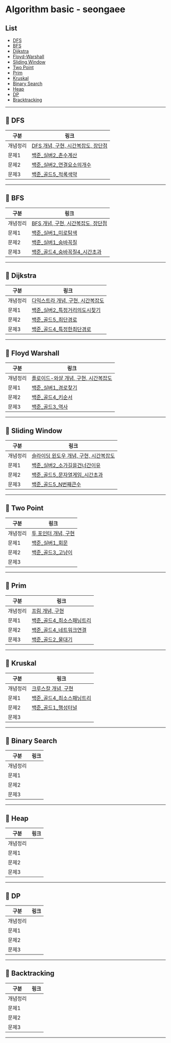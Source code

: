 # Algorithm basic - seongaee

## List

- [DFS](#pushpin-dfs)
- [BFS](#pushpin-bfs)
- [Dijkstra](#pushpin-dijkstra)
- [Floyd-Warshall](#pushpin-floyd-warshall)
- [Sliding Window](#pushpin-sliding-window)
- [Two Point](#pushpin-tow-point)
- [Prim](#pushpin-prim)
- [Kruskal](#pushpin-kruskal)
- [Binary Search](#pushpin-binary-search)
- [Heap](#pushpin-heap)
- [DP](#pushpin-dp)
- [Bracktracking](#pushpin-backtracking)

---

## :pushpin: DFS

| 구분     | 링크 |
| -------- | ---- |
| 개념정리 | [DFS 개념, 구현, 시간복잡도, 장단점](https://github.com/SSAFY-5th-GwanJu-4C-Algorithms/Algorithm_basic/blob/main/seongaeee/DFS/DFS%20%EC%A0%95%EB%A6%AC.md)     |
| 문제1    | [백준_실버2_촌수계산](https://github.com/SSAFY-5th-GwanJu-4C-Algorithms/Algorithm_basic/blob/main/seongaeee/DFS/%EB%B0%B1%EC%A4%80_%EC%8B%A4%EB%B2%842_%EC%B4%8C%EC%88%98%EA%B3%84%EC%82%B0.md)     |
| 문제2    | [백준_실버2_연결요소의개수](https://github.com/SSAFY-5th-GwanJu-4C-Algorithms/Algorithm_basic/blob/main/seongaeee/DFS/%EB%B0%B1%EC%A4%80_%EC%8B%A4%EB%B2%842_%EC%97%B0%EA%B2%B0%EC%9A%94%EC%86%8C%EC%9D%98%EA%B0%9C%EC%88%98.md)     |
| 문제3    | [백준_골드5_적록색약](https://github.com/SSAFY-5th-GwanJu-4C-Algorithms/Algorithm_basic/blob/main/seongaeee/DFS/%EB%B0%B1%EC%A4%80_%EA%B3%A8%EB%93%9C5_%EC%A0%81%EB%A1%9D%EC%83%89%EC%95%BD.md)     |

---

## :pushpin: BFS

| 구분     | 링크 |
| -------- | ---- |
| 개념정리 | [BFS 개념, 구현, 시간복잡도, 장단점](https://github.com/SSAFY-5th-GwanJu-4C-Algorithms/Algorithm_basic/blob/main/seongaeee/BFS/BFS%20%EC%A0%95%EB%A6%AC.md)     |
| 문제1    | [백준_실버1_미로탐색](https://github.com/SSAFY-5th-GwanJu-4C-Algorithms/Algorithm_basic/blob/main/seongaeee/BFS/%EB%B0%B1%EC%A4%80_%EC%8B%A4%EB%B2%841_%EB%AF%B8%EB%A1%9C%ED%83%90%EC%83%89.md)     |
| 문제2    | [백준_실버1_숨바꼭질](https://github.com/SSAFY-5th-GwanJu-4C-Algorithms/Algorithm_basic/blob/main/seongaeee/BFS/%EB%B0%B1%EC%A4%80_%EC%8B%A4%EB%B2%841_%EC%88%A8%EB%B0%94%EA%BC%AD%EC%A7%88.md)     |
| 문제3    | [백준_골드4_숨바꼭질4_시간초과](https://github.com/SSAFY-5th-GwanJu-4C-Algorithms/Algorithm_basic/blob/main/seongaeee/BFS/%EB%B0%B1%EC%A4%80_%EA%B3%A8%EB%93%9C4_%EC%88%A8%EB%B0%94%EA%BC%AD%EC%A7%884_%EC%8B%9C%EA%B0%84%EC%B4%88%EA%B3%BC.md)     |

---

## :pushpin: Dijkstra

| 구분     | 링크 |
| -------- | ---- |
| 개념정리 | [다익스트라 개념, 구현, 시간복잡도](https://github.com/SSAFY-5th-GwanJu-4C-Algorithms/Algorithm_basic/blob/main/seongaeee/Dijkstra/Dijkstra%20%EC%A0%95%EB%A6%AC.md)    |
| 문제1    | [백준_실버2_특정거리의도시찾기](https://github.com/SSAFY-5th-GwanJu-4C-Algorithms/Algorithm_basic/blob/main/seongaeee/Dijkstra/%EB%B0%B1%EC%A4%80_%EC%8B%A4%EB%B2%842_%ED%8A%B9%EC%A0%95%EA%B1%B0%EB%A6%AC%EC%9D%98%EB%8F%84%EC%8B%9C%EC%B0%BE%EA%B8%B0.md)     |
| 문제2    | [백준_골드5_최단경로](https://github.com/SSAFY-5th-GwanJu-4C-Algorithms/Algorithm_basic/blob/main/seongaeee/Dijkstra/%EB%B0%B1%EC%A4%80_%EA%B3%A8%EB%93%9C5_%EC%B5%9C%EB%8B%A8%EA%B2%BD%EB%A1%9C.md)    |
| 문제3    | [백준_골드4_특정한최단경로](https://github.com/SSAFY-5th-GwanJu-4C-Algorithms/Algorithm_basic/blob/main/seongaeee/Dijkstra/%EB%B0%B1%EC%A4%80_%EA%B3%A8%EB%93%9C4_%ED%8A%B9%EC%A0%95%ED%95%9C%EC%B5%9C%EB%8B%A8%EA%B2%BD%EB%A1%9C.md)    |

---

## :pushpin: Floyd Warshall

| 구분     | 링크 |
| -------- | ---- |
| 개념정리 | [플로이드-와샬 개념, 구현, 시간복잡도](https://github.com/SSAFY-5th-GwanJu-4C-Algorithms/Algorithm_basic/blob/main/seongaeee/Floyd-Warshall/Floyd-Warshall%20%EC%A0%95%EB%A6%AC.md)     |
| 문제1    | [백준_실버1_경로찾기](https://github.com/SSAFY-5th-GwanJu-4C-Algorithms/Algorithm_basic/blob/main/seongaeee/Floyd-Warshall/%EB%B0%B1%EC%A4%80_%EC%8B%A4%EB%B2%841_%EA%B2%BD%EB%A1%9C%EC%B0%BE%EA%B8%B0.md)     |
| 문제2    | [백준_골드4_키순서](https://github.com/SSAFY-5th-GwanJu-4C-Algorithms/Algorithm_basic/blob/main/seongaeee/Floyd-Warshall/%EB%B0%B1%EC%A4%80_%EA%B3%A8%EB%93%9C4_%ED%82%A4%EC%88%9C%EC%84%9C.md)     |
| 문제3    | [백준_골드3_역사](https://github.com/SSAFY-5th-GwanJu-4C-Algorithms/Algorithm_basic/blob/main/seongaeee/Floyd-Warshall/%EB%B0%B1%EC%A4%80_%EA%B3%A8%EB%93%9C3_%EC%97%AD%EC%82%AC.md)     |

---

## :pushpin: Sliding Window

| 구분     | 링크 |
| -------- | ---- |
| 개념정리 | [슬라이딩 윈도우 개념, 구현, 시간복잡도](https://github.com/SSAFY-5th-GwanJu-4C-Algorithms/Algorithm_basic/blob/main/seongaeee/Sliding%20Window/Sliding%20Window%20%EC%A0%95%EB%A6%AC.md)     |
| 문제1    | [백준_실버2_소가길을건너간이유](https://github.com/SSAFY-5th-GwanJu-4C-Algorithms/Algorithm_basic/blob/main/seongaeee/Sliding%20Window/%EB%B0%B1%EC%A4%80_%EC%8B%A4%EB%B2%842_%EC%86%8C%EA%B0%80%EA%B8%B8%EC%9D%84%EA%B1%B4%EB%84%88%EA%B0%84%EC%9D%B4%EC%9C%A0.md)     |
| 문제2    | [백준_골드5_문자열게임_시간초과](https://github.com/SSAFY-5th-GwanJu-4C-Algorithms/Algorithm_basic/blob/main/seongaeee/Sliding%20Window/%EB%B0%B1%EC%A4%80_%EA%B3%A8%EB%93%9C5_%EB%AC%B8%EC%9E%90%EC%97%B4%EA%B2%8C%EC%9E%84_%EC%8B%9C%EA%B0%84%EC%B4%88%EA%B3%BC.md)     |
| 문제3    | [백준_골드5_N번째큰수](https://github.com/SSAFY-5th-GwanJu-4C-Algorithms/Algorithm_basic/blob/main/seongaeee/Sliding%20Window/%EB%B0%B1%EC%A4%80_%EA%B3%A8%EB%93%9C5_N%EB%B2%88%EC%A7%B8%ED%81%B0%EC%88%98.md)     |

---

## :pushpin: Two Point

| 구분     | 링크 |
| -------- | ---- |
| 개념정리 | [투 포인터 개념, 구현](https://github.com/SSAFY-5th-GwanJu-4C-Algorithms/Algorithm_basic/blob/main/seongaeee/Two%20Pointer/Two%20Pointer%20%EC%A0%95%EB%A6%AC.md)     |
| 문제1    | [백준_실버1_회문](https://github.com/SSAFY-5th-GwanJu-4C-Algorithms/Algorithm_basic/blob/main/seongaeee/Two%20Pointer/%EB%B0%B1%EC%A4%80_%EC%8B%A4%EB%B2%841_%ED%9A%8C%EB%AC%B8_%ED%8B%80%EB%A0%B8.md)     |
| 문제2    | [백준_골드3_고냥이](https://github.com/SSAFY-5th-GwanJu-4C-Algorithms/Algorithm_basic/blob/main/seongaeee/Two%20Pointer/%EB%B0%B1%EC%A4%80_%EA%B3%A8%EB%93%9C3_%EA%B3%A0%EB%83%A5%EC%9D%B4_%EC%8B%9C%EA%B0%84%EC%B4%88%EA%B3%BC.md)     |
| 문제3    |      |

---

## :pushpin: Prim

| 구분     | 링크 |
| -------- | ---- |
| 개념정리 | [프림 개념, 구현](https://github.com/SSAFY-5th-GwanJu-4C-Algorithms/Algorithm_basic/blob/main/seongaeee/Prim/Prim%20%EC%A0%95%EB%A6%AC.md)     |
| 문제1    | [백준_골드4_최소스패닝트리](https://github.com/SSAFY-5th-GwanJu-4C-Algorithms/Algorithm_basic/blob/main/seongaeee/Prim/%EB%B0%B1%EC%A4%80_%EA%B3%A8%EB%93%9C4_%EC%B5%9C%EC%86%8C%EC%8A%A4%ED%8C%A8%EB%8B%9D%ED%8A%B8%EB%A6%AC_%EB%A9%94%EB%AA%A8%EB%A6%AC%EC%B4%88%EA%B3%BC.md)     |
| 문제2    | [백준_골드4_네트워크연결](https://github.com/SSAFY-5th-GwanJu-4C-Algorithms/Algorithm_basic/blob/main/seongaeee/Prim/%EB%B0%B1%EC%A4%80_%EA%B3%A8%EB%93%9C4_%EB%84%A4%ED%8A%B8%EC%9B%8C%ED%81%AC%EC%97%B0%EA%B2%B0_%ED%8B%80%EB%A0%B8.md)     |
| 문제3    | [백준_골드2_물대기](https://github.com/SSAFY-5th-GwanJu-4C-Algorithms/Algorithm_basic/blob/main/seongaeee/Prim/%EB%B0%B1%EC%A4%80_%EA%B3%A8%EB%93%9C2_%EB%AC%BC%EB%8C%80%EA%B8%B0.md)     |

---

## :pushpin: Kruskal

| 구분     | 링크 |
| -------- | ---- |
| 개념정리 | [크루스칼 개념, 구현](https://github.com/SSAFY-5th-GwanJu-4C-Algorithms/Algorithm_basic/blob/main/seongaeee/Kruskal/Kruskal%20%EC%A0%95%EB%A6%AC.md)     |
| 문제1    | [백준_골드4_최소스패닝트리](https://github.com/SSAFY-5th-GwanJu-4C-Algorithms/Algorithm_basic/blob/main/seongaeee/Kruskal/%EB%B0%B1%EC%A4%80_%EA%B3%A8%EB%93%9C4_%EC%B5%9C%EC%86%8C%EC%8A%A4%ED%8C%A8%EB%8B%9D%ED%8A%B8%EB%A6%AC.md)     |
| 문제2    | [백준_골드1_행성터널](https://github.com/SSAFY-5th-GwanJu-4C-Algorithms/Algorithm_basic/blob/main/seongaeee/Kruskal/%EB%B0%B1%EC%A4%80_%EA%B3%A8%EB%93%9C1_%ED%96%89%EC%84%B1%ED%84%B0%EB%84%90_%EB%A9%94%EB%AA%A8%EB%A6%AC%EC%B4%88%EA%B3%BC.md)     |
| 문제3    |      |

---

## :pushpin: Binary Search

| 구분     | 링크 |
| -------- | ---- |
| 개념정리 |      |
| 문제1    |      |
| 문제2    |      |
| 문제3    |      |

---

## :pushpin: Heap

| 구분     | 링크 |
| -------- | ---- |
| 개념정리 |      |
| 문제1    |      |
| 문제2    |      |
| 문제3    |      |

---

## :pushpin: DP

| 구분     | 링크 |
| -------- | ---- |
| 개념정리 |      |
| 문제1    |      |
| 문제2    |      |
| 문제3    |      |

---

## :pushpin: Backtracking

| 구분     | 링크 |
| -------- | ---- |
| 개념정리 |      |
| 문제1    |      |
| 문제2    |      |
| 문제3    |      |

---

